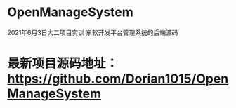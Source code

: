# OpenManageSystem
2021年6月3日大二项目实训 东软开发平台管理系统的后端源码

# 最新项目源码地址：https://github.com/Dorian1015/OpenManageSystem
